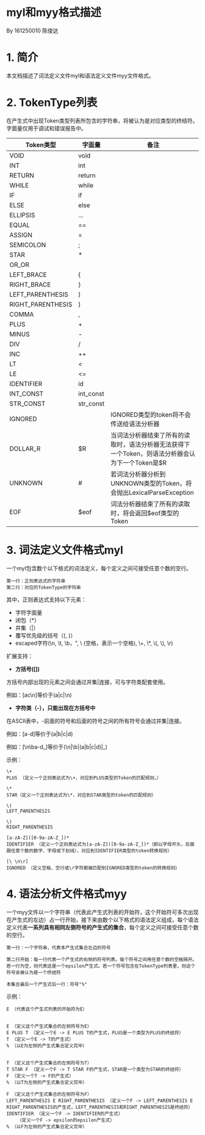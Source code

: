 # myl和myy格式描述

By 161250010 陈俊达

# 1. 简介

本文档描述了词法定义文件myl和语法定义文件myy文件格式。

# 2. TokenType列表

在产生式中出现Token类型列表所包含的字符串，将被认为是对应类型的终结符。字面量仅用于调试和错误报告中。

| Token类型 | 字面量 | 备注 |
| -- | -- | -- |
| VOID | void | |
| INT | int | | 
| RETURN | return | |
| WHILE | while | |
| IF | if | | 
| ELSE | else | |
| ELLIPSIS | ... | |
| EQUAL | == | |
| ASSIGN | = | |
| SEMICOLON | ; | |
| STAR | * | |
| OR_OR | || | |
| LEFT_BRACE | { | |
| RIGHT_BRACE | } | |
| LEFT_PARENTHESIS | ) | |
| RIGHT_PARENTHESIS | ) | |
| COMMA | , | |
| PLUS | + | |
| MINUS | - | |
| DIV | / | |
| INC | ++ | |
| LT | < | |
| LE | <= | |
| IDENTIFIER | id | |
| INT_CONST | int_const | |
| STR_CONST | str_const | |
| IGNORED |  | IGNORED类型的token将不会传送给语法分析器 |
| DOLLAR_R | $R | 当词法分析器结束了所有的读取时，语法分析器无法获得下一个Token，则语法分析器会认为下一个Token是$R | 
| UNKNOWN | # | 若词法分析器分析到UNKNOWN类型的Token，将会抛出LexicalParseException | | 
| EOF | $eof | 词法分析器结束了所有的读取时，将会返回$eof类型的Token |

# 3. 词法定义文件格式myl

一个myl包含数个以下格式的词法定义，每个定义之间可接受任意个数的空行。

```
第一行：正则表达式的字符串
第二行：对应的TokenType的字符串
```

其中，正则表达式支持以下元素：

- 字符字面量
- 闭包（*）
- 并集（|）
- 覆写优先级的括号（(, )）
- escaped字符(\n, \t, \b，\", \ (空格，表示一个空格), \\+, \\*, \\(, \\), \r)

扩展支持：

- **方括号([])**

方括号内部出现的元素之间会通过并集|连接，可与字符类配套使用。

例如：[ac\n]等价于(a|c|\n)

- **字符类（-），只能出现在方括号中**

在ASCII表中，-前面的符号和后面的符号之间的所有符号会通过并集|连接。

例如：[a-d]等价于(a|b|c|d)

例如：[\n\ba-d_]等价于(\n|\b|(a|b|c|d)|_)

示例：

```
\+
PLUS （定义一个正则表达式为\+，对应到PLUS类型的Token的匹配规则，）

\*
STAR（定义一个正则表达式为\*，对应到STAR类型的token的匹配规则）

\(
LEFT_PARENTHESIS

\)
RIGHT_PARENTHESIS

[a-zA-Z]([0-9a-zA-Z_])*
IDENTIFIER （定义一个正则表达式为[a-zA-Z]([0-9a-zA-Z_])*（即以字母开头，后面跟任意个数的数字、字母或下划线），对应到IDENTIFIER类型的token转换规则）

[\ \n\r]
IGNORED （定义空格、空行或\r字符都被匹配到IGNORED类型的token的转换规则）
```


# 4. 语法分析文件格式myy

一个myy文件以一个字符串（代表此产生式列表的开始符，这个开始符可多次出现在产生式的左边）占一行开始，接下来由数个以下格式的语法定义组成，每个语法定义代表**一系列具有相同左侧符号的产生式的集合**，每个定义之间可接受任意个数的空行。

```
第一行：一个字符串，代表本产生式集合左边的符号

第二行开始：每一行代表一个产生式的右侧的符号列表。每个符号之间用任意个数的空格隔开。若一行为空，则代表这是一个epsilon产生式。若一个符号包含在TokenType列表里，则这个符号会被认为是一个终结符

本集合最后一个产生式后一行：符号"%"
```

示例：

```
E （代表这个产生式列表的开始符为E）


E （定义这个产生式集合的左侧符号为E）
E PLUS T （定义一个E -> E PLUS T的产生式，PLUS是一个类型为PLUS的终结符）
T （定义一个E -> T的产生式）
% （以E为左侧的产生式集合定义完毕）


T （定义这个产生式集合的左侧符号为T）
T STAR F （定义一个F -> T STAR F的产生式，STAR是一个类型为STAR的终结符）
F （定义一个T -> F的产生式）
% （以T为左侧的产生式集合定义完毕）

F （定义这个产生式集合的左侧符号为F）
LEFT_PARENTHESIS E RIGHT_PARENTHESIS （定义一个F -> LEFT_PARENTHESIS E RIGHT_PARENTHESIS的产生式，LEFT_PARENTHESIS和RIGHT_PARENTHESIS是终结符）
IDENTIFIER （定义一个F -> IDENTIFIER的产生式）
    （定义一个F -> epsilon的epsilon产生式）
% （以F为左侧的产生式集合定义完毕）
```
